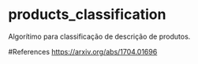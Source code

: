 # products_classification
Algorítimo para classificação de descrição de produtos. 

#References
https://arxiv.org/abs/1704.01696
